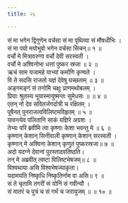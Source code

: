 ```yaml
---
title: २६

---
```

सं मा भगेन द्विगुणेन वर्चसा सं मा पृथिव्या सं मौषधीभिः ।  
सं मा पयो मयोभुवो भगेन वर्चसा सिचन्॥ १ ॥  
वर्चो मे मित्रावरुणा वर्चो देवी सरस्वती ।  
वर्चो मे अश्विनोभा धत्तां पुष्कर स्रजा ॥ २ ॥  
ऋचं साम यजामहे याभ्यां कर्माणि कृण्वते ।  
वि ते सदसि राजतो यज्ञं देवेषु यच्छताम् ॥ ३ ॥  
अङ्गमङ्गं सं तनोमि चक्षुः प्राणमथोबलम् ।  
प्रियाः श्रुतस्य भूयास्मायुष्मन्तः सुमेधसः ॥ ॥ ४ ॥  
एतन् नो देव सवितर्जगर्दात्री च रक्षितम् ।  
पूषैनत् पुनराजत्वविलिष्टमविहृतम् ॥ ५ ॥  
यावन्त्येव पलितानि साकं यज्ञिरे अग्रशः ।  
तेभ्यः परि ब्रवीमि त्वा कृष्णाः केशा भवन्तु मे ॥ ६ ॥  
कृष्णान् केशान् सिनीवाली कृष्णान् केशान् सरस्वती ।  
कृष्णान् मे अश्विना केशान् कृणुतं पुष्करस्रजा॥ ७ ॥  
अदो यदग्ने देवानां पुरस्तादवतिष्ठति।  
तन् मे अब्रवीत् त्वष्टा विलिष्टभेषजम्॥ ८ ॥  
विश्वथाया असि विश्वभेषज्याकृता।  
यदामयति निष्कृधि निष्कृतिर्नाम वा असि॥ ९ ॥  
सं ते चृतामि तगरीं सं योनिं सं गवीन्यौ ।  
सं मातरं च पुत्रं च सं गर्भं च जरायुजम् ॥ ॥ १० ॥  